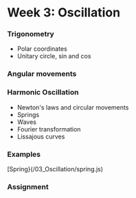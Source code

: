 # Week 3: Oscillation

### Trigonometry
* Polar coordinates
* Unitary circle, sin and cos

### Angular movements

### Harmonic Oscillation
* Newton's laws and circular movements
* Springs
* Waves
* Fourier transformation
* Lissajous curves

### Examples
[Spring}(/03_Oscillation/spring.js)
### Assignment
